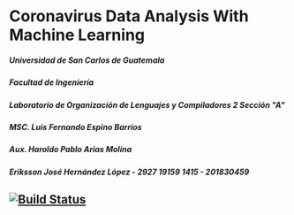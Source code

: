 # Coronavirus Data Analysis With Machine Learning 

##### Universidad de San Carlos de Guatemala
##### Facultad de Ingeniería 
##### Laboratorio de Organización de Lenguajes y Compiladores 2 Sección "A"
##### MSC. Luis Fernando Espino Barrios
##### Aux. Haroldo Pablo Arias Molina
##### Eriksson José Hernández López - 2927 19159 1415 - 201830459
[![Build Status](https://travis-ci.org/joemccann/dillinger.svg?branch=master)](https://travis-ci.org/joemccann/dillinger)
---